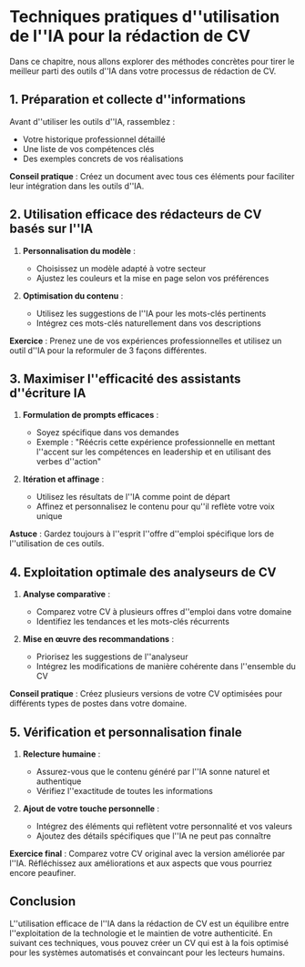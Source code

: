 # Techniques pratiques d''utilisation de l''IA pour la rédaction de CV

Dans ce chapitre, nous allons explorer des méthodes concrètes pour tirer le meilleur parti des outils d''IA dans votre processus de rédaction de CV.

## 1. Préparation et collecte d''informations

Avant d''utiliser les outils d''IA, rassemblez :
- Votre historique professionnel détaillé
- Une liste de vos compétences clés
- Des exemples concrets de vos réalisations

**Conseil pratique** : Créez un document avec tous ces éléments pour faciliter leur intégration dans les outils d''IA.

## 2. Utilisation efficace des rédacteurs de CV basés sur l''IA

1. **Personnalisation du modèle** :
   - Choisissez un modèle adapté à votre secteur
   - Ajustez les couleurs et la mise en page selon vos préférences

2. **Optimisation du contenu** :
   - Utilisez les suggestions de l''IA pour les mots-clés pertinents
   - Intégrez ces mots-clés naturellement dans vos descriptions

**Exercice** : Prenez une de vos expériences professionnelles et utilisez un outil d''IA pour la reformuler de 3 façons différentes.

## 3. Maximiser l''efficacité des assistants d''écriture IA

1. **Formulation de prompts efficaces** :
   - Soyez spécifique dans vos demandes
   - Exemple : "Réécris cette expérience professionnelle en mettant l''accent sur les compétences en leadership et en utilisant des verbes d''action"

2. **Itération et affinage** :
   - Utilisez les résultats de l''IA comme point de départ
   - Affinez et personnalisez le contenu pour qu''il reflète votre voix unique

**Astuce** : Gardez toujours à l''esprit l''offre d''emploi spécifique lors de l''utilisation de ces outils.

## 4. Exploitation optimale des analyseurs de CV

1. **Analyse comparative** :
   - Comparez votre CV à plusieurs offres d''emploi dans votre domaine
   - Identifiez les tendances et les mots-clés récurrents

2. **Mise en œuvre des recommandations** :
   - Priorisez les suggestions de l''analyseur
   - Intégrez les modifications de manière cohérente dans l''ensemble du CV

**Conseil pratique** : Créez plusieurs versions de votre CV optimisées pour différents types de postes dans votre domaine.

## 5. Vérification et personnalisation finale

1. **Relecture humaine** :
   - Assurez-vous que le contenu généré par l''IA sonne naturel et authentique
   - Vérifiez l''exactitude de toutes les informations

2. **Ajout de votre touche personnelle** :
   - Intégrez des éléments qui reflètent votre personnalité et vos valeurs
   - Ajoutez des détails spécifiques que l''IA ne peut pas connaître

**Exercice final** : Comparez votre CV original avec la version améliorée par l''IA. Réfléchissez aux améliorations et aux aspects que vous pourriez encore peaufiner.

## Conclusion

L''utilisation efficace de l''IA dans la rédaction de CV est un équilibre entre l''exploitation de la technologie et le maintien de votre authenticité. En suivant ces techniques, vous pouvez créer un CV qui est à la fois optimisé pour les systèmes automatisés et convaincant pour les lecteurs humains.